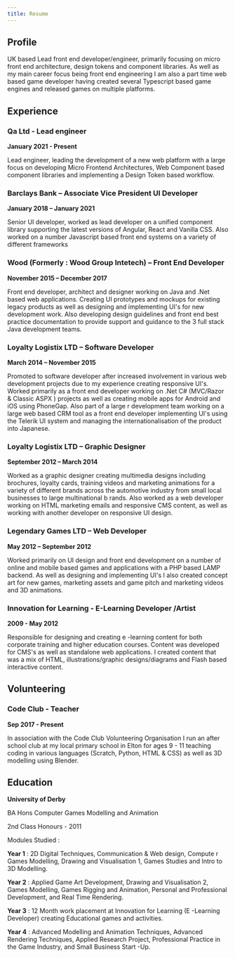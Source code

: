 ```yaml
---
title: Resume
---
```

## Profile

UK based Lead front end developer/engineer, primarily focusing on micro front end architecture, design tokens and component libraries. As well as my main career focus being front end engineering I am also a part time web based game developer having created several Typescript based game engines and released games on multiple platforms.

## Experience

### Qa Ltd - Lead engineer

**January 2021 - Present**

Lead engineer, leading the development of a new web platform with a large focus on developing Micro Frontend Architectures, Web Component based component libraries and implementing a Design Token based workflow.

### Barclays Bank – Associate Vice President UI Developer 

**January 2018 – January 2021**

Senior UI developer, worked as lead developer on a unified component library supporting the latest versions of Angular, React and Vanilla CSS. Also worked on a number Javascript based front end systems on a variety of different frameworks

### Wood (Formerly : Wood Group Intetech) – Front End Developer

**November 2015 – December 2017** 

Front end developer, architect and designer working on Java and .Net based web applications. Creating UI prototypes and mockups for existing legacy products as well as designing and implementing UI's for new development work. Also developing design guidelines and front end best practice documentation to provide support and guidance to the 3 full stack Java development teams.

### Loyalty Logistix LTD – Software Developer

**March 2014 – November 2015**

Promoted to software developer after increased involvement in various web development projects due to my experience creating responsive UI's. Worked primarily as a front end developer working on .Net C# (MVC/Razor & Classic ASPX ) projects as well as creating mobile apps for Android and iOS using PhoneGap. Also part of a large r development team working on a large web based CRM tool as a front end developer implementing UI's using the Telerik UI system and managing the internationalisation of the product into Japanese.

### Loyalty Logistix LTD – Graphic Designer 

**September 2012 – March 2014** 

Worked as a graphic designer creating multimedia designs including brochures, loyalty cards, training videos and marketing animations for a variety of different brands across the automotive industry from small local businesses to large multinational b rands. Also worked as a web developer working on HTML marketing emails and responsive CMS content, as well as working with another developer on responsive UI design. 

### Legendary Games LTD – Web Developer 

**May 2012 – September 2012** 

Worked primarily on UI design and front end development on a number of online and mobile based games and applications with a PHP based LAMP backend. As well as designing and implementing UI's I also created concept art for new games, marketing assets and game pitch and marketing videos and 3D animations. 

### Innovation for Learning - E-Learning Developer /Artist 

**2009 - May 2012** 

Responsible for designing and creating e -learning content for both corporate training and higher education courses. Content was developed for CMS's as well as standalone web applications. I created content that was a mix of HTML, illustrations/graphic designs/diagrams and Flash based interactive content.

## Volunteering

### Code Club - Teacher

**Sep 2017 - Present**

In association with the Code Club Volunteering Organisation I run an after school club at my local primary school in Elton for ages 9 - 11 teaching coding in various languages (Scratch, Python, HTML & CSS) as well as 3D modelling using Blender.

## Education

**University of Derby** 

BA Hons Computer Games Modelling and Animation 

2nd Class Honours - 2011 

Modules Studied : 

**Year 1** : 2D Digital Techniques, Communication & Web design, Compute r Games Modelling, Drawing and Visualisation 1, Games Studies and Intro to 3D Modelling. 

**Year 2** : Applied Game Art Development, Drawing and Visualisation 2, Games Modelling, Games Rigging and Animation, Personal and Professional Development, and Real Time Rendering. 

**Year 3** : 12 Month work placement at Innovation for Learning (E -Learning Developer) creating Educational games and activities. 

**Year 4** : Advanced Modelling and Animation Techniques, Advanced Rendering Techniques, Applied Research Project, Professional Practice in the Game Industry, and Small Business Start -Up.